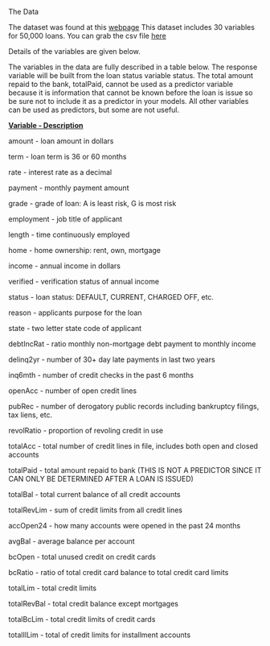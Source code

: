 The Data

The dataset was found at this [webpage](https://datascienceuwl.github.io/Project2018/TheData.html)
This dataset includes 30 variables for 50,000 loans. You can grab the csv file [here](https://datascienceuwl.github.io/Project2018/loans50k.csv)

Details of the variables are given below.

The variables in the data are fully described in a table below. The response variable will be built from the loan status variable status. The total amount repaid to the bank, totalPaid, cannot be used as a predictor variable because it is information that cannot be known before the loan is issue so be sure not to include it as a predictor in your models. All other variables can be used as predictors, but some are not useful.

**<u>Variable  -   Description</u>** <br>

amount	-   loan amount in dollars <br>

term	-   loan term is 36 or 60 months <br>

rate	-   interest rate as a decimal <br>

payment	-   monthly payment amount <br>

grade	-   grade of loan: A is least risk, G is most risk <br>

employment	-   job title of applicant <br>

length	-   time continuously employed <br>

home	-   home ownership: rent, own, mortgage <br>

income	-   annual income in dollars <br>

verified	-   verification status of annual income <br>

status	-   loan status: DEFAULT, CURRENT, CHARGED OFF, etc. <br>

reason	-   applicants purpose for the loan <br>

state	-   two letter state code of applicant <br>

debtIncRat	-   ratio monthly non-mortgage debt payment to monthly income <br>

delinq2yr	-   number of 30+ day late payments in last two years <br>

inq6mth	-   number of credit checks in the past 6 months <br>

openAcc	-   number of open credit lines <br>

pubRec	-   number of derogatory public records including bankruptcy filings, tax liens, etc. <br>

revolRatio	-   proportion of revoling credit in use <br>

totalAcc	-   total number of credit lines in file, includes both open and closed accounts <br>

totalPaid	-   total amount repaid to bank (THIS IS NOT A PREDICTOR SINCE IT CAN ONLY BE DETERMINED AFTER A LOAN IS ISSUED) <br>

totalBal	-   total current balance of all credit accounts <br>

totalRevLim	-   sum of credit limits from all credit lines <br>

accOpen24	-   how many accounts were opened in the past 24 months <br>

avgBal	-   average balance per account <br>

bcOpen	-   total unused credit on credit cards <br>

bcRatio	-   ratio of total credit card balance to total credit card limits <br>

totalLim	-   total credit limits <br>

totalRevBal	-   total credit balance except mortgages <br>

totalBcLim	-   total credit limits of credit cards <br>

totalIlLim	-   total of credit limits for installment accounts <br>